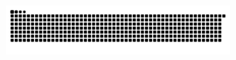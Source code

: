 <img alt="GitHub Snake" src="https://raw.githubusercontent.com/konentung/konentung/output/github-contribution-grid-snake.svg" />
